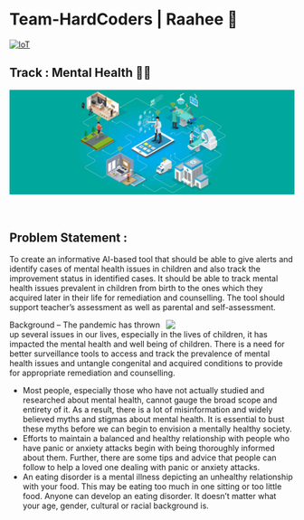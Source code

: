 # **Team-HardCoders | Raahee** :briefcase:
<a href="https://github.com/ayushganguli1769/codeutsava/tree/master/Codeutsava%205_IoT">
  <img alt="IoT" width="100px" src="https://img.shields.io/badge/IoT-003E54?style=flat-square&logo=SmartThings&logoColor=white" />
</a>

## Track : Mental Health :woman_health_worker:
<p align="center">
<img style="float=left;" src="https://github.com/ShrutiRawal/Team-X_HealthCare-Sanjeevani/blob/master/img_gif/iot-solutions-for-hospital-healthcare-industry.jpg"/>
</p>
<br>

## Problem Statement :
To create an informative AI-based tool that should be able to give alerts and identify cases of mental health issues in children and also track the improvement status in identified cases. It should be able to track mental health issues prevalent in children from birth to the ones which they acquired later in their life for remediation and counselling. The tool should support teacher’s assessment as well as parental and self-assessment.

<img align="right" src="https://github.com/ShrutiRawal/Team-X_HealthCare-Sanjeevani/blob/master/img_gif/hospital.gif" width="45%"/>

Background – The pandemic has thrown up several issues in our lives, especially in the lives of children, it has impacted the mental health and well being of children. There is a need for better surveillance tools to access and track the prevalence of mental health issues and untangle congenital and acquired conditions to provide for appropriate remediation and counselling.<br>
<ul>
<li>Most people, especially those who have not actually studied and researched about mental health, cannot gauge the broad scope and entirety of it. As a result, there is a lot of misinformation and widely believed myths and stigmas about mental health. It is essential to bust these myths before we can begin to envision a mentally healthy society.</li>

<li>Efforts to maintain a balanced and healthy relationship with people who have panic or anxiety attacks begin with being thoroughly informed about them. Further, there are some tips and advice that people can follow to help a loved one dealing with panic or anxiety attacks.</li>
  
<li>An eating disorder is a mental illness depicting an unhealthy relationship with your food. This may be eating too much in one sitting or too little food. Anyone can develop an eating disorder. It doesn’t matter what your age, gender, cultural or racial background is.</li>
</ul>
